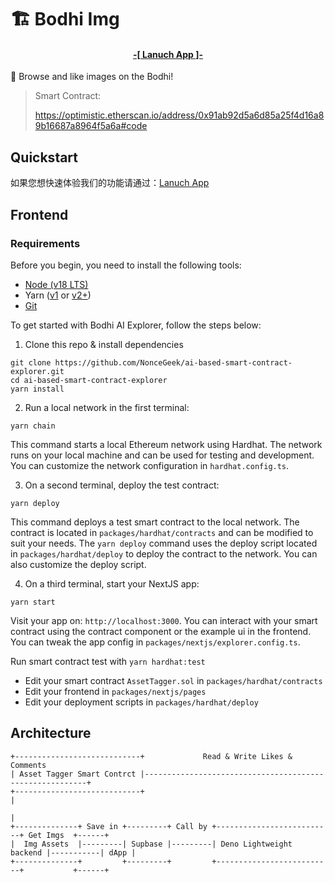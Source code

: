 # 🏗 Bodhi Img

<h4 align="center">
  <a href="https://bodhi-img.vercel.app"> -[ Lanuch App ]- </a>
</h4>

🧪 Browse and like images on the Bodhi!

> Smart Contract:
> 
> https://optimistic.etherscan.io/address/0x91ab92d5a6d85a25f4d16a89b16687a8964f5a6a#code

## Quickstart

如果您想快速体验我们的功能请通过：<a href="https://bodhi-img.vercel.app">Lanuch App</a>

## Frontend
### Requirements

Before you begin, you need to install the following tools:

- [Node (v18 LTS)](https://nodejs.org/en/download/)
- Yarn ([v1](https://classic.yarnpkg.com/en/docs/install/) or [v2+](https://yarnpkg.com/getting-started/install))
- [Git](https://git-scm.com/downloads)

To get started with Bodhi AI Explorer, follow the steps below:

1. Clone this repo & install dependencies

```
git clone https://github.com/NonceGeek/ai-based-smart-contract-explorer.git
cd ai-based-smart-contract-explorer
yarn install
```

2. Run a local network in the first terminal:

```
yarn chain
```

This command starts a local Ethereum network using Hardhat. The network runs on your local machine and can be used for testing and development. You can customize the network configuration in `hardhat.config.ts`.

3. On a second terminal, deploy the test contract:

```
yarn deploy
```

This command deploys a test smart contract to the local network. The contract is located in `packages/hardhat/contracts` and can be modified to suit your needs. The `yarn deploy` command uses the deploy script located in `packages/hardhat/deploy` to deploy the contract to the network. You can also customize the deploy script.

4. On a third terminal, start your NextJS app:

```
yarn start
```

Visit your app on: `http://localhost:3000`. You can interact with your smart contract using the contract component or the example ui in the frontend. You can tweak the app config in `packages/nextjs/explorer.config.ts`.

Run smart contract test with `yarn hardhat:test`

- Edit your smart contract `AssetTagger.sol` in `packages/hardhat/contracts`
- Edit your frontend in `packages/nextjs/pages`
- Edit your deployment scripts in `packages/hardhat/deploy`


## Architecture

```
+----------------------------+             Read & Write Likes & Comments
| Asset Tagger Smart Contrct |---------------------------------------------------------+
+----------------------------+                                                         |
                                                                                       |
+--------------+ Save in +---------+ Call by +--------------------------+ Get Imgs  +------+
|  Img Assets  |---------| Supbase |---------| Deno Lightweight backend |-----------| dApp |
+--------------+         +---------+         +--------------------------+           +------+
```

